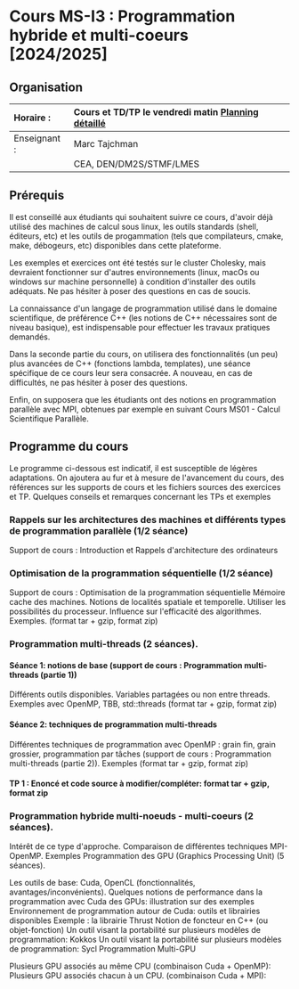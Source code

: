 # Cours MS-I3 : Programmation hybride et multi-coeurs  [2024/2025]

## Organisation

| Horaire :    | Cours et TD/TP le vendredi matin  [Planning détaillé](Seances_MS_I3_2024_2025.pdf)
| :----------- | :----------
| Enseignant : | Marc Tajchman
|              | CEA, DEN/DM2S/STMF/LMES

## Prérequis

Il est conseillé aux étudiants qui souhaitent suivre ce cours, d'avoir déjà utilisé des machines de calcul sous linux, les outils standards (shell, éditeurs, etc) et les outils de progammation (tels que compilateurs, cmake, make, débogeurs, etc) disponibles dans cette plateforme.

Les exemples et exercices ont été testés sur le cluster Cholesky, mais devraient fonctionner sur d'autres environnements (linux, macOs ou windows sur machine personnelle) à condition d'installer des outils adéquats. Ne pas hésiter à poser des questions en cas de soucis.

La connaissance d'un langage de programmation utilisé dans le domaine scientifique, de préférence C++ (les notions de C++ nécessaires sont de niveau basique), est indispensable pour effectuer les travaux pratiques demandés.

Dans la seconde partie du cours, on utilisera des fonctionnalités (un peu) plus avancées de C++ (fonctions lambda, templates), une séance spécifique de ce cours leur sera consacrée. A nouveau, en cas de difficultés, ne pas hésiter à poser des questions.

Enfin, on supposera que les étudiants ont des notions en programmation parallèle avec MPI, obtenues par exemple en suivant Cours MS01 - Calcul Scientifique Parallèle.

## Programme du cours

Le programme ci-dessous est indicatif, il est susceptible de légères adaptations. On ajoutera au fur et à mesure de l'avancement du cours, des références sur les supports de cours et les fichiers sources des exercices et TP.
Quelques conseils et remarques concernant les TPs et exemples

### Rappels sur les architectures des machines et différents types de programmation parallèle (1/2 séance)

Support de cours : Introduction et Rappels d'architecture des ordinateurs

### Optimisation de la programmation séquentielle (1/2 séance)

Support de cours : Optimisation de la programmation séquentielle
Mémoire cache des machines.
Notions de localités spatiale et temporelle.
Utiliser les possibilités du processeur.
Influence sur l'efficacité des algorithmes.
Exemples. (format tar + gzip, format zip)

### Programmation multi-threads (2 séances).

#### Séance 1: notions de base (support de cours : Programmation multi-threads (partie 1))

Différents outils disponibles.
Variables partagées ou non entre threads.
Exemples avec OpenMP, TBB, std::threads (format tar + gzip, format zip)

#### Séance 2: techniques de programmation multi-threads
Différentes techniques de programmation avec OpenMP : grain fin, grain grossier, programmation par tâches
(support de cours : Programmation multi-threads (partie 2)).
Exemples (format tar + gzip, format zip)

#### TP 1 : Enoncé et code source à modifier/compléter: format tar + gzip, format zip

### Programmation hybride multi-noeuds - multi-coeurs (2 séances).

Intérêt de ce type d'approche.
Comparaison de différentes techniques MPI-OpenMP.
Exemples
Programmation des GPU (Graphics Processing Unit) (5 séances).

Les outils de base: Cuda, OpenCL (fonctionnalités, avantages/inconvénients).
Quelques notions de performance dans la programmation avec Cuda des GPUs: illustration sur des exemples
Environnement de programmation autour de Cuda: outils et librairies disponibles
Exemple : la librairie Thrust
Notion de foncteur en C++ (ou objet-fonction)
Un outil visant la portabilité sur plusieurs modèles de programmation: Kokkos
Un outil visant la portabilité sur plusieurs modèles de programmation: Sycl
Programmation Multi-GPU

Plusieurs GPU associés au même CPU (combinaison Cuda + OpenMP):
Plusieurs GPU associés chacun à un CPU. (combinaison Cuda + MPI):